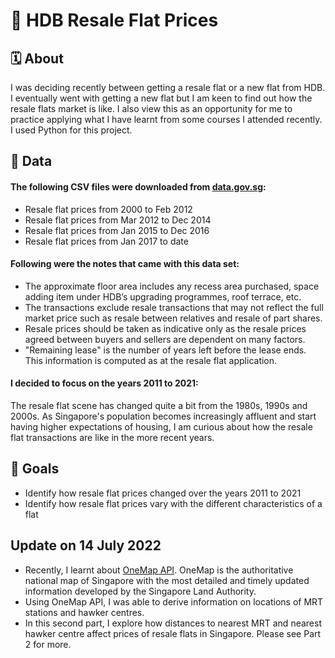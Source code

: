 # 🏡 HDB Resale Flat Prices

## 🗓 About
I was deciding recently between getting a resale flat or a new flat from HDB. I eventually went with getting a new flat but I am keen to find out how the resale flats market is like. I also view this as an opportunity for me to practice applying what I have learnt from some courses I attended recently. I used Python for this project. 

## 🔢 Data
#### The following CSV files were downloaded from [data.gov.sg](https://www.data.gov.sg):

- Resale flat prices from 2000 to Feb 2012 
- Resale flat prices from Mar 2012 to Dec 2014
- Resale flat prices from Jan 2015 to Dec 2016
- Resale flat prices from Jan 2017 to date 

#### Following were the notes that came with this data set:
- The approximate floor area includes any recess area purchased, space adding item under HDB’s upgrading programmes, roof terrace, etc.
- The transactions exclude resale transactions that may not reflect the full market price such as resale between relatives and resale of part shares.
- Resale prices should be taken as indicative only as the resale prices agreed between buyers and sellers are dependent on many factors.
- "Remaining lease" is the number of years left before the lease ends. This information is computed as at the resale flat application.

#### I decided to focus on the years 2011 to 2021:
The resale flat scene has changed quite a bit from the 1980s, 1990s and 2000s. As Singapore's population becomes increasingly affluent and start having higher expectations of housing, I am curious about how the resale flat transactions are like in the more recent years.   

## 📝 Goals
- Identify how resale flat prices changed over the years 2011 to 2021
- Identify how resale flat prices vary with the different characteristics of a flat 

## Update on 14 July 2022
- Recently, I learnt about [OneMap API](https://www.onemap.gov.sg/home/). OneMap is the authoritative national map of Singapore with the most detailed and timely updated information developed by the Singapore Land Authority. 
- Using OneMap API, I was able to derive information on locations of MRT stations and hawker centres. 
- In this second part, I explore how distances to nearest MRT and nearest hawker centre affect prices of resale flats in Singapore. Please see Part 2 for more. 
